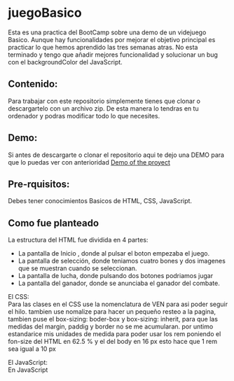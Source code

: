 # juegoBasico

Esta es una practica del BootCamp sobre una demo de un videjuego Basico. Aunque hay funcionalidades por mejorar el objetivo principal es practicar lo que hemos aprendido las tres semanas atras. No esta terminado y tengo que añadir mejores funcionalidad  y solucionar un bug con el backgroundColor del JavaScript.

## Contenido:

Para trabajar con este repositorio simplemente tienes que clonar o descargartelo con un archivo zip. De esta manera lo tendras en tu ordenador y podras modificar todo lo que necesites.

## Demo:

Si antes de descargarte o clonar el repositorio aqui te dejo una DEMO para que lo puedas ver con anterioridad 
[Demo of the proyect](https://manuemendoza.github.io/juegoBasico/)
## Pre-rquisitos:

Debes tener conocimientos Basicos de HTML, CSS, JavaScript.

## Como fue planteado

La estructura del HTML fue dividida en 4 partes:

* La pantalla de Inicio , donde al pulsar el boton empezaba el juego.
* La pantalla de selección, donde teniamos cuatro bones y dos imagenes que se muestran cuando se seleccionan.
* La pantalla de lucha, donde pulsando dos botones podriamos jugar  
* La pantalla del ganador, donde se anunciaba el ganador del combate.

El CSS:
<br>
Para las clases en el CSS use la nomenclatura de VEN para asi poder seguir el hilo. 
tambien use nomalize para hacer un pequeño resteo a la pagina, tambien puse el box-sizing: boder-box y box-sizing: inherit, para que las medidas del margin, paddig  y border no se me acumularan. por untimo estandarice mis unidades de medida para poder usar los rem poniendo el fon-size del HTML en 62.5 % y el del body en 16 px esto hace que 1 rem sea igual a 10 px

El JavaScript:
<br>
En JavaScript 